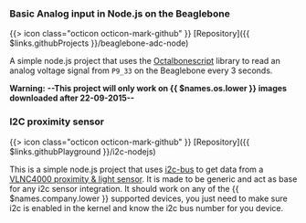 ### Basic Analog input in Node.js on the Beaglebone

{{> icon class="octicon octicon-mark-github" }}
[Repository]({{ $links.githubProjects }}/beaglebone-adc-node)

A simple node.js project that uses the [Octalbonescript](https://github.com/theoctal/octalbonescript) library to read an analog voltage signal from `P9_33` on the Beaglebone every 3 seconds.

__Warning:__ **--This project will only work on {{ $names.os.lower }} images downloaded after 22-09-2015--**

### I2C proximity sensor

{{> icon class="octicon octicon-mark-github" }}
[Repository]({{ $links.githubPlayground }}/i2c-nodejs)

This is a simple node.js project that uses [i2c-bus](https://www.npmjs.com/package/i2c-bus) to get data from a [VLNC4000 proximity & light sensor](https://www.adafruit.com/products/466). It is made to be generic and act as base for any i2c sensor integration. It should work on any of the {{ $names.company.lower }} supported devices, you just need to make sure i2c is enabled in the kernel and know the i2c bus number for you device.
